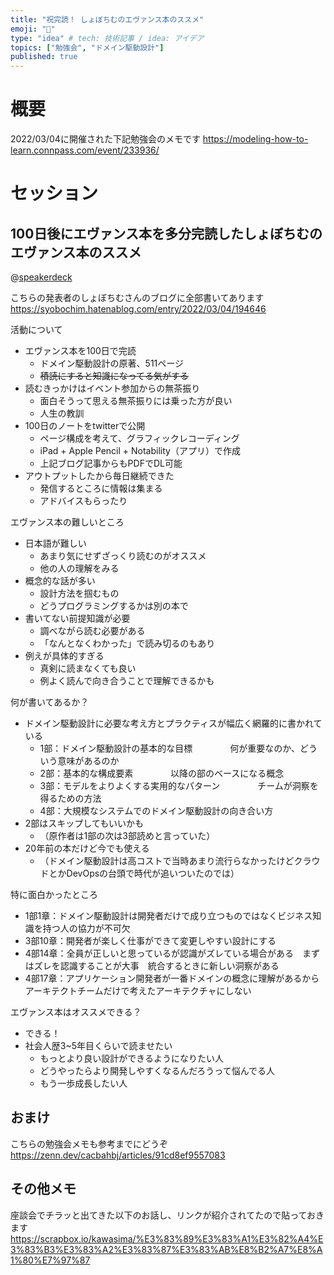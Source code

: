 ```yaml
---
title: "祝完読！ しょぼちむのエヴァンス本のススメ"
emoji: "🌟"
type: "idea" # tech: 技術記事 / idea: アイデア
topics: ["勉強会", "ドメイン駆動設計"]
published: true
---
```

# 概要

2022/03/04に開催された下記勉強会のメモです
https://modeling-how-to-learn.connpass.com/event/233936/

# セッション

## 100日後にエヴァンス本を多分完読したしょぼちむのエヴァンス本のススメ


@[speakerdeck](219afad42ddb41969326b30a0b8deddf)

こちらの発表者のしょぼちむさんのブログに全部書いてあります
https://syobochim.hatenablog.com/entry/2022/03/04/194646

活動について

- エヴァンス本を100日で完読
  - ドメイン駆動設計の原著、511ページ
  - ~~積読にすると知識になってる気がする~~
- 読むきっかけはイベント参加からの無茶振り
  - 面白そうって思える無茶振りには乗った方が良い
  - 人生の教訓
- 100日のノートをtwitterで公開
  - ページ構成を考えて、グラフィックレコーディング
  - iPad + Apple Pencil + Notability（アプリ）で作成
  - 上記ブログ記事からもPDFでDL可能
- アウトプットしたから毎日継続できた
  - 発信するところに情報は集まる
  - アドバイスもらったり

エヴァンス本の難しいところ

- 日本語が難しい
  - あまり気にせずざっくり読むのがオススメ
  - 他の人の理解をみる
- 概念的な話が多い
  - 設計方法を掴むもの
  - どうプログラミングするかは別の本で
- 書いてない前提知識が必要
  - 調べながら読む必要がある
  - 「なんとなくわかった」で読み切るのもあり
- 例えが具体的すぎる
  - 真剣に読まなくても良い
  - 例よく読んで向き合うことで理解できるかも

何が書いてあるか？

- ドメイン駆動設計に必要な考え方とプラクティスが幅広く網羅的に書かれている
  - 1部：ドメイン駆動設計の基本的な目標
  　　　　何が重要なのか、どういう意味があるのか
  - 2部：基本的な構成要素
  　　　　以降の部のベースになる概念
  - 3部：モデルをよりよくする実用的なパターン
  　　　　チームが洞察を得るための方法
  - 4部：大規模なシステムでのドメイン駆動設計の向き合い方
- 2部はスキップしてもいいかも
  - （原作者は1部の次は3部読めと言っていた）
- 20年前の本だけど今でも使える
  - （ドメイン駆動設計は高コストで当時あまり流行らなかったけどクラウドとかDevOpsの台頭で時代が追いついたのでは）

特に面白かったところ

- 1部1章：ドメイン駆動設計は開発者だけで成り立つものではなくビジネス知識を持つ人の協力が不可欠
- 3部10章：開発者が楽しく仕事ができて変更しやすい設計にする
- 4部14章：全員が正しいと思っているが認識がズレている場合がある　まずはズレを認識することが大事　統合するときに新しい洞察がある
- 4部17章：アプリケーション開発者が一番ドメインの概念に理解があるからアーキテクトチームだけで考えたアーキテクチャにしない

エヴァンス本はオススメできる？

- できる！
- 社会人歴3~5年目くらいで読ませたい
  - もっとより良い設計ができるようになりたい人
  - どうやったらより開発しやすくなるんだろうって悩んでる人
  - もう一歩成長したい人

## おまけ

こちらの勉強会メモも参考までにどうぞ
https://zenn.dev/cacbahbj/articles/91cd8ef9557083

## その他メモ

座談会でチラッと出てきた以下のお話し、リンクが紹介されてたので貼っておきます
https://scrapbox.io/kawasima/%E3%83%89%E3%83%A1%E3%82%A4%E3%83%B3%E3%83%A2%E3%83%87%E3%83%AB%E8%B2%A7%E8%A1%80%E7%97%87
